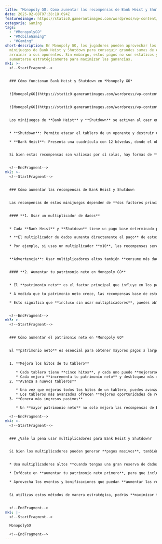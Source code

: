 ```yaml
---
title: "Monopoly GO: Cómo aumentar las recompensas de Bank Heist y Shutdown"
date: 2025-02-08T07:38:18.694Z
featuredimage: https://static0.gamerantimages.com/wordpress/wp-content/uploads/2025/02/monopoly-go-how-to-increase-bank-heist-shutdown-payouts.jpg?q=49&fit=crop&w=1140&h=&dpr=2
categoria: Gaming
tags:
  - "#MonopolyGO"
  - "#MobileGaming"
  - "#Gaming"
short-description: En Monopoly GO, los jugadores pueden aprovechar los
  minijuegos de Bank Heist y Shutdown para conseguir grandes sumas de dinero y
  arruinar a sus oponentes. Sin embargo, estos pagos no son estáticos y pueden
  aumentarse estratégicamente para maximizar las ganancias.
mk1: >-
  <!--StartFragment-->


  ### Cómo funcionan Bank Heist y Shutdown en *Monopoly GO*


  ![MonopolyGO](https://static0.gamerantimages.com/wordpress/wp-content/uploads/2024/09/landmarks-in-monopoly-go.jpg?q=49&fit=crop&w=750&h=422&dpr=2 "MonopolyGO")


  ![MonopolyGO](https://static0.gamerantimages.com/wordpress/wp-content/uploads/2024/11/monopoly-go-key-art-feature.jpg?q=49&fit=crop&w=750&h=422&dpr=2 "MonopolyGO")


  Los minijuegos de **Bank Heist** y **Shutdown** se activan al caer en las casillas del **ferrocarril** en el tablero.


  * **Shutdown**: Permite atacar el tablero de un oponente y destruir uno de sus edificios. Si el ataque es exitoso, se recibe una recompensa en efectivo.

  * **Bank Heist**: Presenta una cuadrícula con 12 bóvedas, donde el objetivo es encontrar **tres premios iguales** para recibir una recompensa, siendo los anillos de diamante los de mayor valor.


  Si bien estas recompensas son valiosas por sí solas, hay formas de **incrementar los pagos de estos minijuegos** para obtener aún más beneficios.


  <!--EndFragment-->
mk2: >-
  <!--StartFragment-->


  ### Cómo aumentar las recompensas de Bank Heist y Shutdown


  Las recompensas de estos minijuegos dependen de **dos factores principales**:


  #### **1. Usar un multiplicador de dados**


  * Cada **Bank Heist** y **Shutdown** tiene un pago base determinado por los premios obtenidos o el valor de la propiedad atacada.

  * **El multiplicador de dados aumenta directamente el pago** de estos minijuegos.

  * Por ejemplo, si usas un multiplicador **x10**, las recompensas serán **10 veces mayores**.


  **Advertencia**: Usar multiplicadores altos también **consume más dados**, por lo que debes equilibrar la cantidad de dados utilizados con el posible beneficio.


  #### **2. Aumentar tu patrimonio neto en Monopoly GO**


  * El **patrimonio neto** es el factor principal que influye en los pagos de **Bank Heist** y **Shutdown**.

  * A medida que tu patrimonio neto crece, las recompensas base de estos minijuegos también aumentan.

  * Esto significa que **incluso sin usar multiplicadores**, puedes obtener pagos más altos si tu patrimonio es alto.


  <!--EndFragment-->
mk3: >-
  <!--StartFragment-->


  ### Cómo aumentar el patrimonio neto en *Monopoly GO*


  El **patrimonio neto** es esencial para obtener mayores pagos a largo plazo. Para aumentarlo, sigue estos pasos:


  1. **Mejora los hitos de tu tablero**

     * Cada tablero tiene **cinco hitos**, y cada uno puede **mejorarse seis veces**.
     * Cada mejora **incrementa tu patrimonio neto** y desbloquea más recompensas.
  2. **Avanza a nuevos tableros**

     * Una vez que mejoras todos los hitos de un tablero, puedes avanzar al siguiente.
     * Los tableros más avanzados ofrecen **mejores oportunidades de rentabilidad**.
  3. **Genera más ingresos pasivos**

     * Un **mayor patrimonio neto** no solo mejora las recompensas de Bank Heist y Shutdown, sino que también **aumenta los ingresos por alquiler** de tus propiedades.

  <!--EndFragment-->
mk4: >-
  <!--StartFragment-->


  ### ¿Vale la pena usar multiplicadores para Bank Heist y Shutdown?


  Si bien los multiplicadores pueden generar **pagos masivos**, también implican un **alto consumo de dados**. Para optimizar tu estrategia:


  * Usa multiplicadores altos **cuando tengas una gran reserva de dados**.

  * Enfócate en **aumentar tu patrimonio neto primero**, para que incluso con un multiplicador bajo, las recompensas sean sustanciales.

  * Aprovecha los eventos y bonificaciones que puedan **aumentar las recompensas de los minijuegos**.


  Si utilizas estos métodos de manera estratégica, podrás **maximizar tus ganancias y dominar Monopoly GO**.


  <!--EndFragment-->
mk5: |-
  <!--StartFragment-->

  MonopolyGO

  <!--EndFragment-->
---
```

